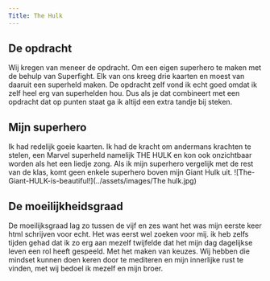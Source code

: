 ```yaml
---
Title: The Hulk
---
```


## De opdracht
Wij kregen van meneer de opdracht.
Om een eigen superhero te maken met de behulp van Superfight. Elk van ons kreeg drie kaarten en moest van daaruit een superheld maken. De opdracht zelf vond ik echt goed omdat ik zelf heel erg van superhelden hou. Dus als je dat combineert met een opdracht dat op punten staat ga ik altijd een extra  tandje bij steken.

## Mijn superhero
Ik had redelijk goeie kaarten. Ik had de kracht om andermans krachten te stelen, een Marvel superheld namelijk THE HULK en kon ook onzichtbaar worden als het een liedje zong. Als ik mijn superhero vergelijk met de rest van de klas, komt geen enkele superhero boven mijn Giant Hulk uit. ![The-Giant-HULK-is-beautiful!](../assets/images/The hulk.jpg)

## De moeilijkheidsgraad
De moeilijksgraad lag zo tussen de vijf en zes want het was mijn eerste keer html schrijven voor echt. Het was eerst wel zoeken voor mij. ik heb zelfs tijden gehad dat ik zo erg aan mezelf twijfelde dat het mijn dag dagelijkse leven een rol heeft gespeeld. Met het maken van keuzes. Wij hebben die mindset kunnen doen keren door te mediteren en mijn innerlijke rust te vinden, met wij bedoel ik mezelf en mijn broer.

